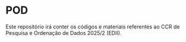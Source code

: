 # POD

 Este repositório irá conter os códigos e materiais referentes ao CCR de Pesquisa e Ordenação de Dados  2025/2 (EDII). 
